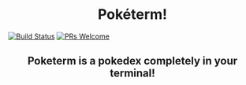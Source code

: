<h1 align="center">Pokéterm!</h1>

[![Build Status](https://travis-ci.com/NickR23/poketerm.svg?branch=master)](https://travis-ci.com/NickR23/poketerm)
[![PRs Welcome](https://img.shields.io/badge/PRs-welcome-brightgreen.svg?style=flat-square)](http://makeapullrequest.com)

<h2 align="center">Poketerm is a pokedex completely in your terminal!</a>
